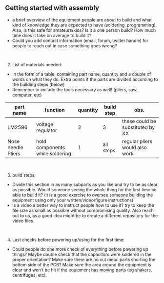 ## Getting started with assembly

 - a brief overview of the equipment people are about to build and what kind of knowledge they are expected to have (soldering, programming). Also, is this safe for amateurs/kids? Is it a one person build? How much time does it take on average to build it?
 - Could you add contact information (email, forum, twitter handle) for people to reach out in case something goes wrong?

<br>

2. List of materials needed:
 - In the form of a table, containing part name, quantity and a couple of words on what they do. Extra points if the parts are divided according to the building steps (below)
 - Remember to include the tools necessary as well! (pliers, saw, computer, etc)  


 |part name| function  | quantity  | build step  | obs.  |
 |---|---|---|---|---|
 |LM2596| voltage regulator  | 2  | 3  | these could be substituted by XX  |
 | Nose needle Pliers  | hold components while soldering  | 1  | all steps  | regular pliers would also work  |

<br>


3. build steps:
 - Divide this section in as many subparts as you like and try to be as clear as possible. Would someone seeing the whole thing for the first time be able to build it? (it is a good exercise to oversee someone building the equipment using only your written/video/figure instructions)
 - Is a video a better way to instruct people how to use it? try to keep the file size as small as possible without compromising quality. Also reach out to us, as a good idea might be to create a different repository for the video files.  

<br>

4. Last checks before powering up/using for the first time:
 - Could people do one more check of everything before powering up things? Maybe double check that the capacitors were soldered in the proper orientation? Make sure there are no cut metal parts shorting the bottom side of the PCB? Make sure the area around the equipment is clear and won't be hit if the equipment has moving parts (eg shakers, centrifuges, etc).
 
